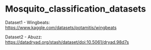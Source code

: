# Mosquito_classification_datasets

Dataset1 - Wingbeats: https://www.kaggle.com/datasets/potamitis/wingbeats

Dataset2 - Abuzz: https://datadryad.org/stash/dataset/doi:10.5061/dryad.98d7s
